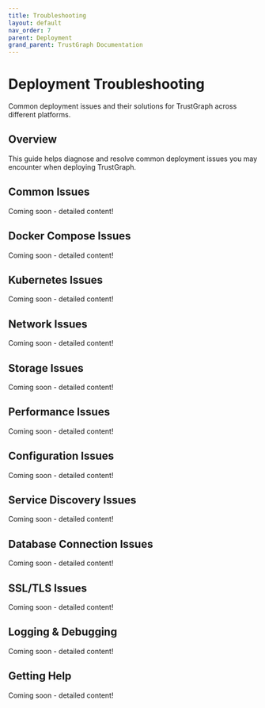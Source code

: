 ```yaml
---
title: Troubleshooting
layout: default
nav_order: 7
parent: Deployment
grand_parent: TrustGraph Documentation
---
```


# Deployment Troubleshooting

Common deployment issues and their solutions for TrustGraph across different platforms.

## Overview

This guide helps diagnose and resolve common deployment issues you may encounter when deploying TrustGraph.

## Common Issues

Coming soon - detailed content!

## Docker Compose Issues

Coming soon - detailed content!

## Kubernetes Issues

Coming soon - detailed content!

## Network Issues

Coming soon - detailed content!

## Storage Issues

Coming soon - detailed content!

## Performance Issues

Coming soon - detailed content!

## Configuration Issues

Coming soon - detailed content!

## Service Discovery Issues

Coming soon - detailed content!

## Database Connection Issues

Coming soon - detailed content!

## SSL/TLS Issues

Coming soon - detailed content!

## Logging & Debugging

Coming soon - detailed content!

## Getting Help

Coming soon - detailed content!